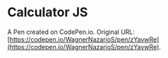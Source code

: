 # Calculator JS

A Pen created on CodePen.io. Original URL: [https://codepen.io/WagnerNazarioS/pen/zYavwRe](https://codepen.io/WagnerNazarioS/pen/zYavwRe).

